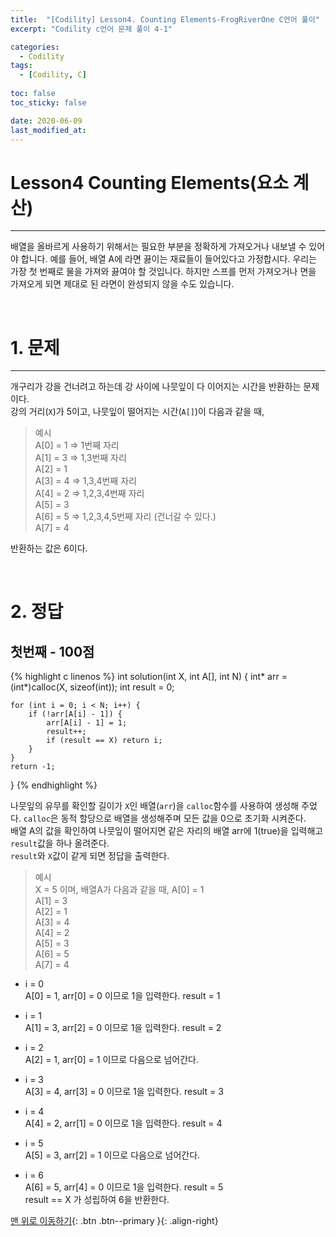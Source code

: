 ```yaml
---
title:  "[Codility] Lesson4. Counting Elements-FrogRiverOne C언어 풀이" 
excerpt: "Codility c언어 문제 풀이 4-1"

categories:
  - Codility
tags:
  - [Codility, C]
 
toc: false
toc_sticky: false

date: 2020-06-09
last_modified_at:
---
```

# Lesson4 Counting Elements(요소 계산)
---
배열을 올바르게 사용하기 위해서는 필요한 부분을 정확하게 가져오거나 내보낼 수 있어야 합니다. 예를 들어, 배열 A에 라면 끓이는 재료들이 들어있다고 가정합시다. 우리는 가장 첫 번째로 물을 가져와 끓여야 할 것입니다. 하지만 스프를 먼저 가져오거나 면을 가져오게 되면 제대로 된 라면이 완성되지 않을 수도 있습니다. 

<br>

# 1. 문제
---
개구리가 강을 건너려고 하는데 강 사이에 나뭇잎이 다 이어지는 시간을 반환하는 문제이다.   
 강의 거리(`X`)가 5이고, 나뭇잎이 떨어지는 시간(`A[]`)이 다음과 같을 때,   
> 예시   
A[0] = 1 => 1번째 자리  
  A[1] = 3 => 1,3번째 자리  
  A[2] = 1   
  A[3] = 4 => 1,3,4번째 자리  
  A[4] = 2 => 1,2,3,4번째 자리  
  A[5] = 3   
  A[6] = 5 => 1,2,3,4,5번째 자리 (건너갈 수 있다.)  
  A[7] = 4   

  반환하는 값은 6이다.

<br>

# 2. 정답
## 첫번째 - 100점

{% highlight c linenos %}
int solution(int X, int A[], int N) {
    int* arr = (int*)calloc(X, sizeof(int));
    int result = 0;

    for (int i = 0; i < N; i++) {
        if (!arr[A[i] - 1]) {
            arr[A[i] - 1] = 1;
            result++;
            if (result == X) return i;            
        }
    }
    return -1;
}
{% endhighlight %}

나뭇잎의 유무를 확인할 길이가 `X`인 배열(`arr`)을 `calloc`함수를 사용하여 생성해 주었다. `calloc`은 동적 할당으로 배열을 생성해주며 모든 값을 0으로 초기화 시켜준다.     
배열 A의 값을 확인하여 나뭇잎이 떨어지면 같은 자리의 배열 arr에 1(true)을 입력해고 `result`값을 하나 올려준다.   
`result`와 `X`값이 같게 되면 정답을 출력한다.   
> 예시   
  X = 5 이며, 배열A가 다음과 같을 때,
  A[0] = 1   
  A[1] = 3   
  A[2] = 1   
  A[3] = 4   
  A[4] = 2   
  A[5] = 3   
  A[6] = 5   
  A[7] = 4 

- i = 0   
A[0] = 1, arr[0] = 0 이므로 1을 입력한다. result = 1

- i = 1   
A[1] = 3, arr[2] = 0 이므로 1을 입력한다. result = 2

- i = 2   
A[2] = 1, arr[0] = 1 이므로 다음으로 넘어간다.

- i = 3   
A[3] = 4, arr[3] = 0 이므로 1을 입력한다. result = 3

- i = 4   
A[4] = 2, arr[1] = 0 이므로 1을 입력한다. result = 4

- i = 5   
A[5] = 3, arr[2] = 1 이므로 다음으로 넘어간다.

- i = 6   
A[6] = 5, arr[4] = 0 이므로 1을 입력한다. result = 5   
result == X 가 성립하여 6을 반환한다.

[맨 위로 이동하기](#){: .btn .btn--primary }{: .align-right}